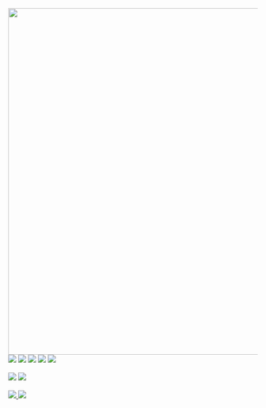 
<img width="700"  src="https://user-images.githubusercontent.com/97412434/189505625-0a1b47dd-4cbb-4958-9e98-6cd9bf7e53f7.svg" />

<br>
<div>
 <img src="https://img.shields.io/badge/JavaScript-0D1017?style=for-the-badge&logo=javascript&logoColor=505082"/>
 <img src="https://img.shields.io/badge/TypeScript-0D1017?style=for-the-badge&logo=typescript&logoColor=505082"/>
 <img src="https://img.shields.io/badge/Sass-0D1017?style=for-the-badge&logo=sass&logoColor=505082"/>
 <img src="https://img.shields.io/badge/React-0D1017?style=for-the-badge&logo=react&logoColor=505082"/>
 <img src="https://img.shields.io/badge/styled--components-0D1017?style=for-the-badge&logo=styled-components&logoColor=505082"/>
</div>
   
<br>
<div>
<a href="https://www.linkedin.com/in/itsrafa/"><img src="https://img.shields.io/badge/-Linkedin-0D1017?style=for-the-badge&logo=Linkedin&logoColor=505082&link=https://www.linkedin.com/in/itsrafa/"/></a>
<a href="https://www.instagram.com/itsrafa"><img src="https://img.shields.io/badge/-Instagram-0D1017?style=for-the-badge&logo=Instagram&logoColor=505082&link=https://www.instagram.com/itsrafa"/></a>
 </div>
 <br>
<div>
  <a href="https://github.com/itsrasfa">

  <img src="https://github-readme-stats.vercel.app/api?username=itsrasfa&show_icons=true&theme=nord&bg_color=0D1017&hide_border=true&include_all_commits=true&count_private=true"/>   
    
  <img src="https://github-readme-stats.vercel.app/api/top-langs/?username=itsrasfa&hide=html&layout=compact&langs_count=7&theme=nord&bg_color=0D1017&hide_border=true"/>
</div>

<br>
 




